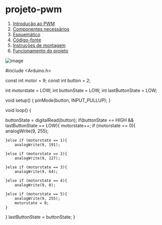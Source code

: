 # projeto-pwm

1. [Introdução ao PWM](#introdução-ao-pwm)
2. [Componentes necessários](#componentes-necessários)
3. [Esquemático](#esquemático)
4. [Código-fonte](#código-fonte)
5. [Instruções de montagem](#instruções-de-montagem)
6. [Funcionamento do projeto](#funcionamento-do-projeto)

![image](https://github.com/annaclarabragato/projeto-pwm/assets/125417531/239955c4-cbc7-4a8c-9b47-35002ba4869c)

#include <Arduino.h>


const int motor = 9; 
const int button = 2;

int motorstate = LOW;
int buttonState = LOW;
int lastButtonState = LOW;

void setup() {
  pinMode(button, INPUT_PULLUP);
}

void loop() {

buttonState = digitalRead(button);
if(buttonState == HIGH && lastButtonState == LOW){
    motorstate++;
    if (motorstate == 0){
        analogWrite(9, 255);

    }else if (motorstate == 1){
        analogWrite(9, 191);

    }else if (motorstate == 2){
        analogWrite(9, 127);

    }else if (motorstate == 3){
        analogWrite(9, 64);

    }else if (motorstate == 4){
        analogWrite(9, 0);

    }else if (motorstate == 5){
        analogWrite(9, 255);
        motorstate = 0;
    }
}
lastButtonState = buttonState;
}
